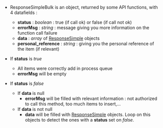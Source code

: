   * ResponseSimpleBulk is an object, returned by some API functions, with 4 datafields :
    * **status** : _boolean_ : true (if call ok) or false (if call not ok)
    * **errorMsg** : _string_ : message giving you more information on the function call failure
    * **data** : _array_ of [ResponseSimple](ResponseSimple.md) objects
    * **personal\_reference** : _string_ : giving you the personal reference of the item (if relevant)


  * If **status** is _true_
    * All items were correctly add in process queue
    * **errorMsg** will be empty
  * If **status** is _false_
    * If **data** is null
      * **errorMsg** will be filled with relevant information : not authorized to call this method, too much items to insert,...
    * If **data** is not null
      * **data** will be filled with [ResponseSimple](ResponseSimple.md) objects. Loop on this objects to detect the ones with a **status** set on _false_.